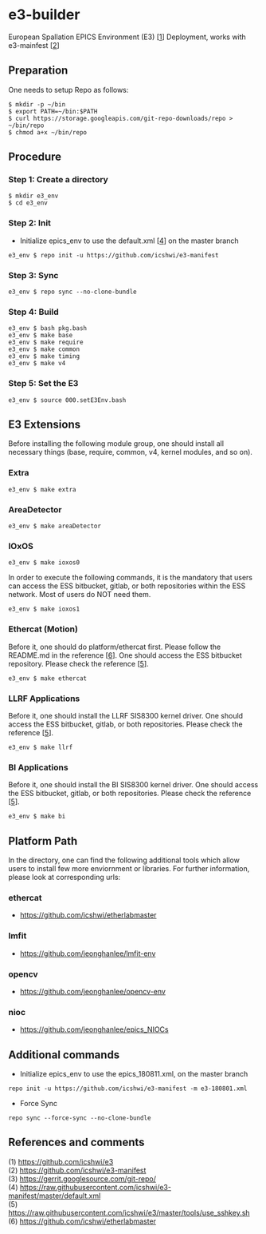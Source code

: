 # e3-builder

European Spallation EPICS Environment (E3) [[1]] Deployment, works with e3-mainfest [[2]]



## Preparation

One needs to setup Repo as follows:

```
$ mkdir -p ~/bin
$ export PATH=~/bin:$PATH
$ curl https://storage.googleapis.com/git-repo-downloads/repo > ~/bin/repo
$ chmod a+x ~/bin/repo
```


## Procedure

### Step 1:  Create a directory
```
$ mkdir e3_env
$ cd e3_env
```

### Step 2: Init


* Initialize epics_env to use the default.xml [[4]] on the master branch

```
e3_env $ repo init -u https://github.com/icshwi/e3-manifest
```

### Step 3: Sync

```
e3_env $ repo sync --no-clone-bundle
```


### Step 4: Build
```
e3_env $ bash pkg.bash
e3_env $ make base
e3_env $ make require
e3_env $ make common
e3_env $ make timing
e3_env $ make v4
```

### Step 5: Set the E3
```
e3_env $ source 000.setE3Env.bash 
```


## E3 Extensions 

Before installing the following module group, one should install all necessary things (base, require, common, v4, kernel modules, and so on). 

### Extra
```
e3_env $ make extra
```

### AreaDetector
```
e3_env $ make areaDetector
```

### IOxOS

```
e3_env $ make ioxos0
```

In order to execute the following commands, it is the mandatory that users can access the ESS bitbucket, gitlab, or both repositories within the ESS network. Most of users do NOT need them. 
```
e3_env $ make ioxos1
```

### Ethercat (Motion)

Before it, one should do platform/ethercat first. Please follow the README.md in the reference [[6]]. One should access the ESS bitbucket repository. Please check the reference [[5]].

```
e3_env $ make ethercat
```

### LLRF Applications

Before it, one should install the LLRF SIS8300 kernel driver. One should access the ESS bitbucket, gitlab, or both repositories. Please check the reference [[5]].
```
e3_env $ make llrf
```

### BI Applications
Before it, one should install the BI SIS8300 kernel driver. One should access the ESS bitbucket, gitlab, or both repositories. Please check the reference [[5]].
```
e3_env $ make bi
```


## Platform Path
In the directory, one can find the following additional tools which allow users to install few more enviornment or libraries. For further information, please look at corresponding urls:

### ethercat
* https://github.com/icshwi/etherlabmaster

### lmfit
* https://github.com/jeonghanlee/lmfit-env

### opencv
* https://github.com/jeonghanlee/opencv-env

### nioc
* https://github.com/jeonghanlee/epics_NIOCs



## Additional commands

* Initialize epics_env to use the epics_180811.xml, on the master branch
```
repo init -u https://github.com/icshwi/e3-manifest -m e3-180801.xml
```

* Force Sync
```
repo sync --force-sync --no-clone-bundle
```

## References and comments


(1) https://github.com/icshwi/e3                  
(2) https://github.com/icshwi/e3-manifest                     
(3) https://gerrit.googlesource.com/git-repo/                      
(4) https://raw.githubusercontent.com/icshwi/e3-manifest/master/default.xml                      
(5) https://raw.githubusercontent.com/icshwi/e3/master/tools/use_sshkey.sh                      
(6) https://github.com/icshwi/etherlabmaster                            



[1]: https://github.com/icshwi/e3                  
[2]: https://github.com/icshwi/e3-manifest                     
[3]: https://gerrit.googlesource.com/git-repo/                      
[4]: https://raw.githubusercontent.com/icshwi/e3-manifest/master/default.xml                      
[5]: https://raw.githubusercontent.com/icshwi/e3/master/tools/use_sshkey.sh                      
[6]: https://github.com/icshwi/etherlabmaster                            

